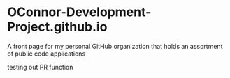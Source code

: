 # OConnor-Development-Project.github.io
A front page for my personal GitHub organization that holds an assortment of public code applications

testing out PR function
